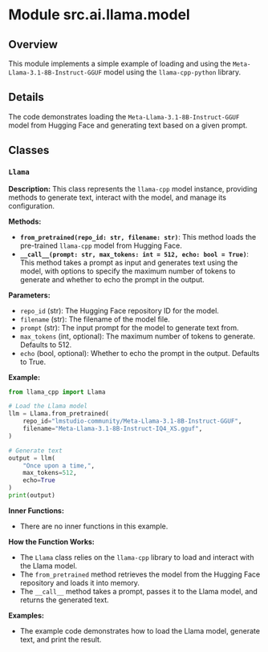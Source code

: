 # Module src.ai.llama.model

## Overview

This module implements a simple example of loading and using the `Meta-Llama-3.1-8B-Instruct-GGUF` model using the `llama-cpp-python` library. 

## Details

The code demonstrates loading the `Meta-Llama-3.1-8B-Instruct-GGUF` model from Hugging Face and generating text based on a given prompt.  

## Classes

### `Llama`

**Description:** This class represents the `llama-cpp` model instance, providing methods to generate text, interact with the model, and manage its configuration.  

**Methods:**

- **`from_pretrained(repo_id: str, filename: str)`**: This method loads the pre-trained `llama-cpp` model from Hugging Face.
- **`__call__(prompt: str, max_tokens: int = 512, echo: bool = True)`**: This method takes a prompt as input and generates text using the model, with options to specify the maximum number of tokens to generate and whether to echo the prompt in the output.

**Parameters:**
- `repo_id` (str): The Hugging Face repository ID for the model.
- `filename` (str): The filename of the model file.
- `prompt` (str): The input prompt for the model to generate text from.
- `max_tokens` (int, optional): The maximum number of tokens to generate. Defaults to 512.
- `echo` (bool, optional): Whether to echo the prompt in the output. Defaults to True.

**Example:**

```python
from llama_cpp import Llama

# Load the Llama model
llm = Llama.from_pretrained(
    repo_id="lmstudio-community/Meta-Llama-3.1-8B-Instruct-GGUF",
    filename="Meta-Llama-3.1-8B-Instruct-IQ4_XS.gguf",
)

# Generate text
output = llm(
    "Once upon a time,",
    max_tokens=512,
    echo=True
)
print(output)
```

**Inner Functions:**
- There are no inner functions in this example.

**How the Function Works:**
- The `Llama` class relies on the `llama-cpp` library to load and interact with the Llama model.
- The `from_pretrained` method retrieves the model from the Hugging Face repository and loads it into memory. 
- The `__call__` method takes a prompt, passes it to the Llama model, and returns the generated text.

**Examples:**
- The example code demonstrates how to load the Llama model, generate text, and print the result.